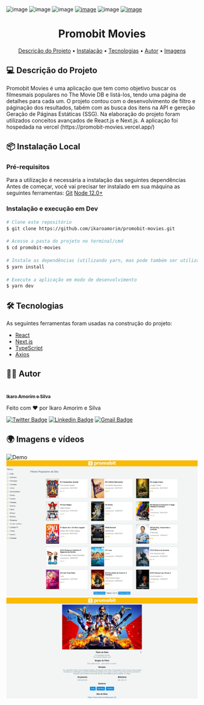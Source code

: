 ![image](https://img.shields.io/badge/next.js-000000?style=for-the-badge&logo=next.js&logoColor=white)
![image](https://img.shields.io/badge/React-20232A?style=for-the-badge&logo=react&logoColor=61DAFB)
![image](https://img.shields.io/github/repo-size/ikaroamorim/promobit-movies)
[![image](https://img.shields.io/github/last-commit/ikaroamorim/promobit-movies)](https://github.com/ikaroamorim/promobit-movies/commits/master)
![image](https://img.shields.io/badge/license-MIT-brightgreen)
[![image](https://img.shields.io/github/stars/ikaroamorim/promobit-movies?style=social)](https://github.com/ikaroamorim/promobit-movies/stargazers)

<h1 align="center">Promobit Movies</h1>

<p align="center">
 <a href="#descricao">Descrição do Projeto</a> •
 <a href="#instalacao">Instalação</a> • 
 <a href="#tecnologias">Tecnologias</a> • 
 <a href="#autor">Autor</a> • 
 <a href="#imagens">Imagens</a>
</p>

<a name="descricao"></a>
## 💻 Descrição do Projeto 
<p>Promobit Movies é uma aplicação que tem como objetivo buscar os filmesmais populares no The Movie DB e listá-los, tendo uma página de detalhes para cada um.
   O projeto contou com o desenvolvimento de filtro e páginação dos resultados, tabém com as busca dos itens na API e gereção Geração de Páginas Estáticas (SSG).
Na elaboração do projeto foram utilizados conceitos avançados de React.js e Next.js. A aplicação foi hospedada na vercel (https://promobit-movies.vercel.app/) </p>

<a name="instalacao"></a>
## 📦 Instalação Local

### Pré-requisitos
Para a utilização é necessária a instalação das seguintes dependências
Antes de começar, você vai precisar ter instalado em sua máquina as seguintes ferramentas:
[Git](https://git-scm.com)
[Node 12.0+](https://nodejs.org/en/)

### Instalação e execução em Dev

```bash
# Clone este repositório
$ git clone https://github.com/ikaroamorim/promobit-movies.git

# Acesse a pasta do projeto no terminal/cmd
$ cd promobit-movies

# Instale as dependências (utilizando yarn, mas pode também ser utilizado o npm)
$ yarn install

# Execute a aplicação em modo de desenvolvimento
$ yarn dev
```

<a name="tecnologias"></a>
## 🛠 Tecnologias

As seguintes ferramentas foram usadas na construção do projeto:

- [React](https://pt-br.reactjs.org/)
- [Next.js](https://nextjs.org/)
- [TypeScript](https://www.typescriptlang.org/)
- [Axios](https://github.com/axios/axios)

<a name="autor"></a>
## 👨‍💻 Autor
<a href="https://www.linkedin.com/in/ikaroamorimesilva/">
 <img style="borderRadius: 50%;" src="https://github.com/ikaroamorim.png" width="100px;" alt=""/>
 <br />
 <sub><b>Ikaro Amorim e Silva</b></sub>
 </a>

Feito com ❤️ por Ikaro Amorim e Silva

[![Twitter Badge](https://img.shields.io/badge/-@ikaroamorim-1ca0f1?style=flat-square&labelColor=1ca0f1&logo=twitter&logoColor=white&link=https://twitter.com/ikaroamorim)](https://twitter.com/ikaroamorim) [![Linkedin Badge](https://img.shields.io/badge/-Ikaro-blue?style=flat-square&logo=Linkedin&logoColor=white&link=https://www.linkedin.com/in/ikaroamorimesilva/)](https://www.linkedin.com/in/ikaroamorimesilva/) 
[![Gmail Badge](https://img.shields.io/badge/-ikaro.amorim@gmail.com-c14438?style=flat-square&logo=Gmail&logoColor=white&link=mailto:ikaro.amorim@gmail.com)](mailto:ikaro.amorim@gmail.com)

<a name="imagens"></a>
## 🌍 Imagens e vídeos

<img alt="Demo" title="#Demo" src="./githubAssets/Demo.gif" width="600px">

<img alt="Home" title="#Home" src="./githubAssets/Home.png" width="600px">

<img alt="Slug" title="#Slug" src="./githubAssets/Detail.png" width="600px">
